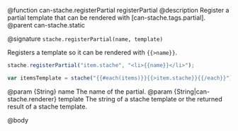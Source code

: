 @function can-stache.registerPartial registerPartial
@description Register a partial template that can be rendered with [can-stache.tags.partial].
@parent can-stache.static

@signature `stache.registerPartial(name, template)`

Registers a template so it can be rendered with `{{>name}}`.

```js
stache.registerPartial("item.stache", "<li>{{name}}</li>");

var itemsTemplate = stache("{{#each(items)}}{{>item.stache}}{{/each}}");
```

@param {String} name The name of the partial.
@param {String|can-stache.renderer} template The string of a stache template or the
returned result of a stache template.

@body
